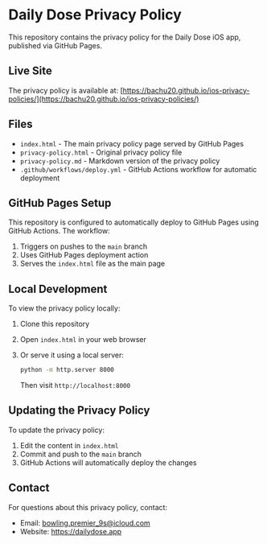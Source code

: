 # Daily Dose Privacy Policy

This repository contains the privacy policy for the Daily Dose iOS app, published via GitHub Pages.

## Live Site

The privacy policy is available at: [https://bachu20.github.io/ios-privacy-policies/](https://bachu20.github.io/ios-privacy-policies/)

## Files

- `index.html` - The main privacy policy page served by GitHub Pages
- `privacy-policy.html` - Original privacy policy file
- `privacy-policy.md` - Markdown version of the privacy policy
- `.github/workflows/deploy.yml` - GitHub Actions workflow for automatic deployment

## GitHub Pages Setup

This repository is configured to automatically deploy to GitHub Pages using GitHub Actions. The workflow:

1. Triggers on pushes to the `main` branch
2. Uses GitHub Pages deployment action
3. Serves the `index.html` file as the main page

## Local Development

To view the privacy policy locally:

1. Clone this repository
2. Open `index.html` in your web browser
3. Or serve it using a local server:

   ```bash
   python -m http.server 8000
   ```

   Then visit `http://localhost:8000`

## Updating the Privacy Policy

To update the privacy policy:

1. Edit the content in `index.html`
2. Commit and push to the `main` branch
3. GitHub Actions will automatically deploy the changes

## Contact

For questions about this privacy policy, contact:

- Email: <bowling.premier_9s@icloud.com>
- Website: <https://dailydose.app>
